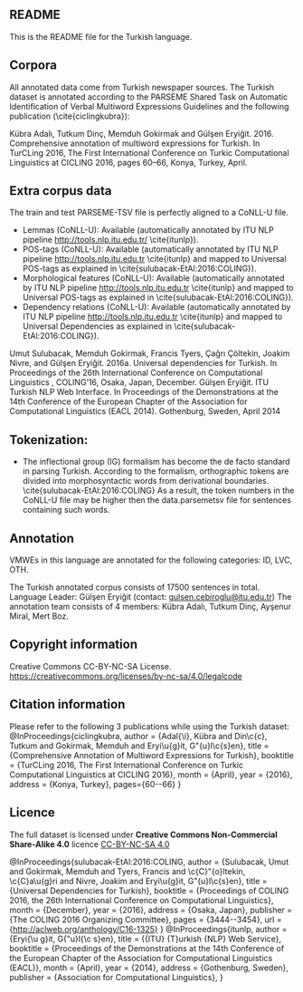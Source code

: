 README
------
This is the README file for the Turkish language.


Corpora
-------
All annotated data come from Turkish newspaper sources.
The Turkish dataset is annotated according to the PARSEME Shared Task on Automatic Identification of Verbal Multiword Expressions Guidelines and
the following publication (\cite{ciclingkubra}):

Kübra Adalı, Tutkum Dinç, Memduh Gokirmak and Gülşen Eryiğit. 2016. Comprehensive annotation of multiword expressions for Turkish. 
In TurCLing 2016, The First International Conference on Turkic Computational Linguistics at CICLING 2016, pages 60–66, Konya, Turkey, April.
 
Extra corpus data
-----------------
The train and test PARSEME-TSV file is perfectly aligned to a CoNLL-U file.

* Lemmas (CoNLL-U): Available (automatically annotated by ITU NLP pipeline http://tools.nlp.itu.edu.tr/ \cite{itunlp}).
* POS-tags (CoNLL-U): Available (automatically annotated by ITU NLP pipeline http://tools.nlp.itu.edu.tr \cite{itunlp} and mapped to Universal POS-tags as explained in \cite{sulubacak-EtAl:2016:COLING}).
* Morphological features (CoNLL-U): Available (automatically annotated by ITU NLP pipeline http://tools.nlp.itu.edu.tr \cite{itunlp} and mapped to Universal POS-tags as explained in \cite{sulubacak-EtAl:2016:COLING}).
* Dependency relations (CoNLL-U): Available (automatically annotated by ITU NLP pipeline http://tools.nlp.itu.edu.tr \cite{itunlp} and mapped to Universal Dependencies as explained in \cite{sulubacak-EtAl:2016:COLING}).

Umut Sulubacak, Memduh Gokirmak, Francis Tyers, Çağrı Çöltekin, Joakim Nivre, and Gülşen Eryiğit. 2016a. Universal dependencies for Turkish. In Proceedings of the 26th International Conference on Computational Linguistics , COLING’16, Osaka, Japan, December.
Gülşen Eryiğit. ITU Turkish NLP Web Interface. In Proceedings of the Demonstrations at the 14th Conference of the European Chapter of the Association for Computational Linguistics (EACL 2014). Gothenburg, Sweden, April 2014

Tokenization: 
------------
* The inflectional group (IG) formalism  has become the de facto standard in parsing Turkish. 
According to the formalism, orthographic tokens are divided into morphosyntactic words from derivational boundaries. \cite{sulubacak-EtAl:2016:COLING}
As a result, the token numbers in the CoNLL-U file may be higher then the data.parsemetsv file for sentences containing such words.


Annotation
----------
VMWEs in this language are annotated for the following categories: ID, LVC, OTH.

The Turkish annotated corpus consists of 17500 sentences in total.
Language Leader: Gülşen Eryiğit (contact: gulsen.cebiroglu@itu.edu.tr)
The annotation team consists of 4 members: Kübra Adalı, Tutkum Dinç, Ayşenur Miral, Mert Boz.

Copyright information
----------
Creative Commons  CC-BY-NC-SA License.
https://creativecommons.org/licenses/by-nc-sa/4.0/legalcode

Citation information
----------
Please refer to the following 3 publications while using the Turkish dataset:
@InProceedings{ciclingkubra,
  author = {Adal{\i}, Kübra and Din\c{c}, Tutkum and Gokirmak, Memduh and Eryi\u{g}it, G\"{u}l\c{s}en},
  title = {Comprehensive Annotation of Multiword Expressions for Turkish},
  booktitle = {TurCLing 2016, The First International Conference on Turkic Computational Linguistics at CICLING 2016},
  month = {April},
  year = {2016},
  address = {Konya, Turkey},
  pages={60--66}
}

Licence
-------
The full dataset is licensed under **Creative Commons Non-Commercial Share-Alike 4.0** licence [CC-BY-NC-SA 4.0](https://creativecommons.org/licenses/by-nc-sa/4.0/)

@InProceedings{sulubacak-EtAl:2016:COLING,
  author    = {Sulubacak, Umut  and  Gokirmak, Memduh  and  Tyers, Francis  and  \c{C}\"{o}ltekin, \c{C}a\u{g}ri  and  Nivre, Joakim  and  Eryi\u{g}it, G\"{u}l\c{s}en},
  title     = {Universal Dependencies for Turkish},
  booktitle = {Proceedings of COLING 2016, the 26th International Conference on Computational Linguistics},
  month     = {December},
  year      = {2016},
  address   = {Osaka, Japan},
  publisher = {The COLING 2016 Organizing Committee},
  pages     = {3444--3454},
  url       = {http://aclweb.org/anthology/C16-1325}
}
@InProceedings{itunlp,
  author = {Eryi{\u g}it, G{\"u}l{\c s}en},
  title = {{ITU} {T}urkish {NLP} Web Service},
  booktitle = {Proceedings of the Demonstrations at the 14th Conference of the European Chapter of the Association for Computational Linguistics (EACL)},
  month = {April},
  year = {2014},
  address = {Gothenburg, Sweden},
  publisher = {Association for Computational Linguistics},
}
